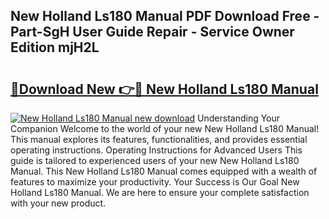 ## New Holland Ls180 Manual PDF Download Free - Part-SgH User Guide Repair - Service Owner Edition mjH2L

# <h2><a href="http://bc89479.oget.top/?id=New+Holland+Ls180+Manual">🔗Download New 👉🔴 New Holland Ls180 Manual</a></h2>

[![New Holland Ls180 Manual new download](https://i.imgur.com/5g1atiW.png)](http://bc89479.oget.top/?id=New+Holland+Ls180+Manual)
Understanding Your Companion Welcome to the world of your new New Holland Ls180 Manual! This manual explores its features, functionalities, and provides essential operating instructions. Operating Instructions for Advanced Users This guide is tailored to experienced users of your new New Holland Ls180 Manual. This New Holland Ls180 Manual comes equipped with a wealth of features to maximize your productivity. Your Success is Our Goal New Holland Ls180 Manual. We are here to ensure your complete satisfaction with your new product.
